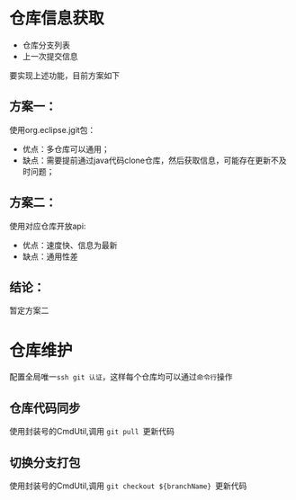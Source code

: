 # 仓库信息获取

-   仓库分支列表
-   上一次提交信息

要实现上述功能，目前方案如下

## 方案一：

使用org.eclipse.jgit包：

-   优点：多仓库可以通用；
-   缺点：需要提前通过java代码clone仓库，然后获取信息，可能存在更新不及时问题；

## 方案二：

使用对应仓库开放api:

-   优点：速度快、信息为最新
-   缺点：通用性差

## 结论：

暂定方案二

# 仓库维护

配置全局唯一`ssh git 认证`，这样每个仓库均可以通过`命令行`操作

## 仓库代码同步

使用封装号的CmdUtil,调用 ` git pull  `更新代码

## 切换分支打包

使用封装号的CmdUtil,调用 ` git checkout ${branchName}  `更新代码
